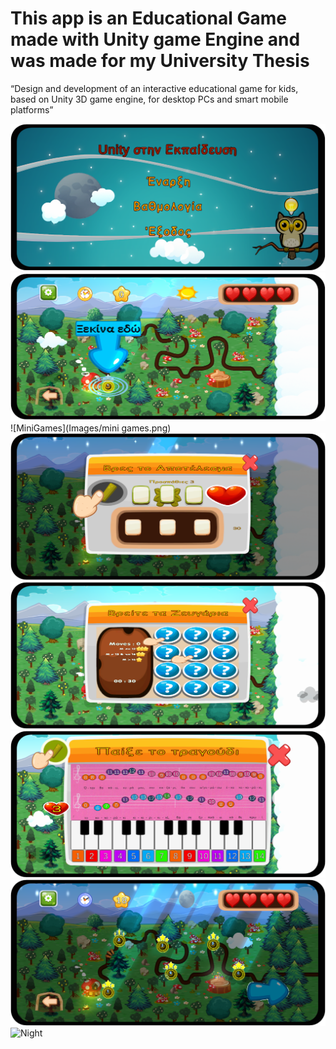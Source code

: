 # This app is an Educational Game made with Unity game Engine and was made for my University Thesis

“Design and development of an interactive educational game for kids, based on Unity 3D game engine,
for desktop PCs and smart mobile platforms”

![Intro](Images/Intro.png)
![FirstLevel](Images/FirstLevel.png)
![MiniGames](Images/mini games.png)
![Math](Images/maths.png)
![Memory](Images/memory.png)
![Music](Images/music.png)
![Night](Images/night.png)
![Night](Images/night1.png)

